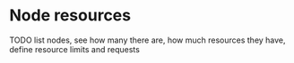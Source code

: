 Node resources
==============

TODO list nodes, see how many there are, how much resources they have, define resource limits and requests
